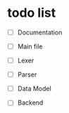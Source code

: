 # todo list

- [ ] Documentation
- [ ] Main file
- [ ] Lexer
- [ ] Parser
- [ ] Data Model
- [ ] Backend

